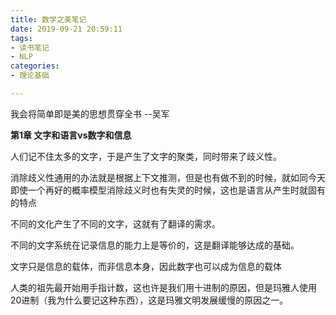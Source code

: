 ```yaml
---
title: 数学之美笔记
date: 2019-09-21 20:59:11
tags:
- 读书笔记
- NLP
categories:
- 理论基础

---
```






我会将简单即是美的思想贯穿全书            --吴军



**第1章 文字和语言vs数字和信息**

人们记不住太多的文字，于是产生了文字的聚类，同时带来了歧义性。

消除歧义性通用的办法就是根据上下文推测，但是也有做不到的时候，就如同今天即使一个再好的概率模型消除歧义时也有失灵的时候，这也是语言从产生时就固有的特点

不同的文化产生了不同的文字，这就有了翻译的需求。

不同的文字系统在记录信息的能力上是等价的，这是翻译能够达成的基础。

文字只是信息的载体，而非信息本身，因此数字也可以成为信息的载体

人类的祖先最开始用手指计数，这也许是我们用十进制的原因，但是玛雅人使用20进制（我为什么要记这种东西），这是玛雅文明发展缓慢的原因之一。




